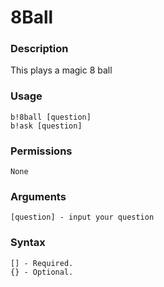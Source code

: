# 8Ball

### **Description**

This plays a magic 8 ball

### Usage

```
b!8ball [question]
b!ask [question]
```

### Permissions

```
None
```

### Arguments

```
[question] - input your question
```

### Syntax

```
[] - Required.
{} - Optional.
```
